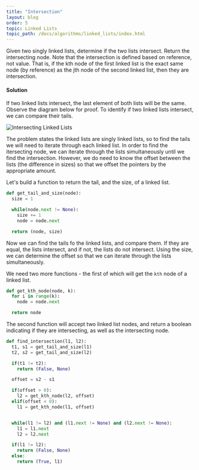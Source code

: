 ```yaml
---
title: "Intersection"
layout: blog
order: 5
topic: Linked Lists
topic_path: /docs/algorithms/linked_lists/index.html
---
```

Given two singly linked lists, determine if the two lists intersect. Return the intersecting node. Note that the intersection is defined based on reference, not value. That is, if the kth node of the first linked list is the exact same node (by reference) as the jth node of the second linked list, then they are intersection.

#### Solution
If two linked lists intersect, the last element of both lists will be the same. Observe the diagram below for proof. To identify if two linked lists intersect, we can compare their tails.

<img src="{{ site.baseurl }}/assets/img/docs/algorithms/intersecting_lists.png" alt="Intersecting Linked Lists">

The problem states the linked lists are singly linked lists, so to find the tails we will need to iterate through each linked list. In order to find the itersecting node, we can iterate through the lists simultaneously until we find the intersection. However, we do need to know the offset between the lists (the difference in sizes) so that we offset the pointers by the appropriate amount.

Let's build a function to return the tail, and the size, of a linked list.

```python
def get_tail_and_size(node):
  size = 1

  while(node.next != None):
    size += 1
    node = node.next

  return (node, size)
```

Now we can find the tails fo the linked lists, and compare them. If they are equal, the lists intersect, and if not, the lists do not intersect. Using the size, we can determine the offset so that we can iterate through the lists simultaneously.

We need two more functions - the first of which will get the `kth` node of a linked list.

```python
def get_kth_node(node, k):
  for i in range(k):
    node = node.next

  return node
```

The second function will accept two linked list nodes, and return a boolean indicating if they are intersecting, as well as the intersecting node.

```python
def find_intersection(l1, l2):
  t1, s1 = get_tail_and_size(l1)
  t2, s2 = get_tail_and_size(l2)

  if(t1 != t2):
    return (False, None)

  offset = s2 - s1

  if(offset > 0):
    l2 = get_kth_node(l2, offset)
  elif(offset < 0):
    l1 = get_kth_node(l1, offset)


  while(l1 != l2) and (l1.next != None) and (l2.next != None):
    l1 = l1.next
    l2 = l2.next

  if(l1 != l2):
    return (False, None)
  else:
    return (True, l1)
```